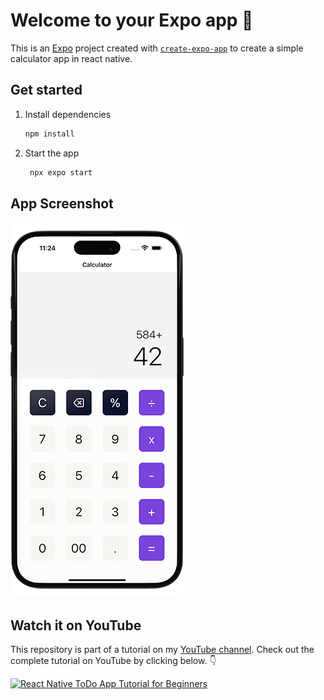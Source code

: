 # Welcome to your Expo app 👋

This is an [Expo](https://expo.dev) project created with [`create-expo-app`](https://www.npmjs.com/package/create-expo-app) to create a simple calculator app in react native.

## Get started

1. Install dependencies

   ```bash
   npm install
   ```

2. Start the app

   ```bash
    npx expo start
   ```

## App Screenshot
![React Native Calculator App](./iphone-calculator.png)

## Watch it on YouTube

This repository is part of a tutorial on my [YouTube channel](https://www.youtube.com/@itzpradip). Check out the complete tutorial on YouTube by clicking below. 👇

[![React Native ToDo App Tutorial for Beginners](https://img.youtube.com/vi/JqSPeqKuHNE/0.jpg)](https://youtu.be/JqSPeqKuHNE)